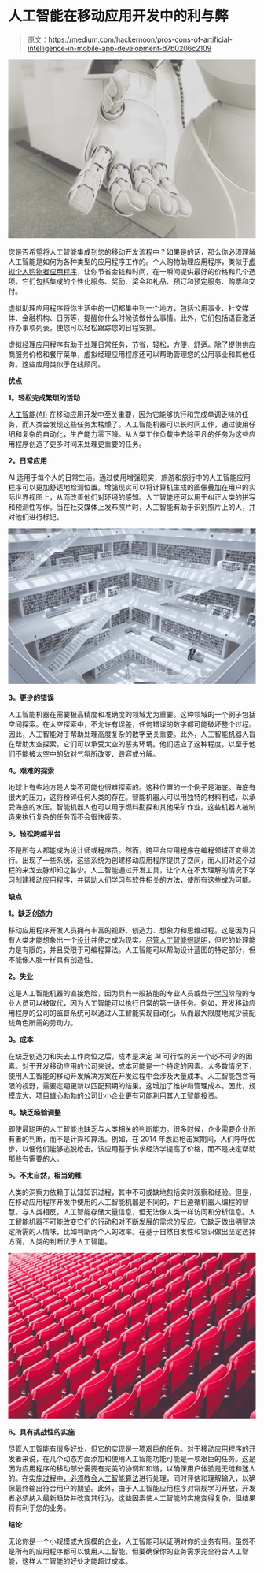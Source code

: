 # 人工智能在移动应用开发中的利与弊

> 原文：<https://medium.com/hackernoon/pros-cons-of-artificial-intelligence-in-mobile-app-development-d7b0206c2109>

![](img/3b9528841c89b5724f0a27e55502caf0.png)

您是否希望将人工智能集成到您的移动开发流程中？如果是的话，那么你必须理解人工智能是如何为各种类型的应用程序工作的。个人购物助理应用程序，类似于[虚拟个人购物者应用程序](https://yalantis.com/blog/developing-a-personal-shopping-assistant-app-what-you-need-to-know/)，让你节省金钱和时间，在一瞬间提供最好的价格和几个选项。它们包括集成的个性化服务、奖励、奖金和礼品、预订和预定服务、购票和交付。

虚拟助理应用程序将你生活中的一切都集中到一个地方，包括公用事业、社交媒体、金融机构、日历等，提醒你什么时候该做什么事情。此外，它们包括语音激活待办事项列表，使您可以轻松跟踪您的日程安排。

虚拟经理应用程序有助于处理日常任务，节省，轻松，方便，舒适。除了提供供应商服务价格和餐厅菜单，虚拟经理应用程序还可以帮助管理您的公用事业和其他任务。这些应用类似于在线顾问。

**优点**

**1。轻松完成繁琐的活动**

[人工智能(AI)](https://www.forbes.com/sites/bernardmarr/2018/11/19/is-artificial-intelligence-dangerous-6-ai-risks-everyone-should-know-about/#20432d902404) 在移动应用开发中至关重要，因为它能够执行和完成单调乏味的任务，而人类会发现这些任务太枯燥了。人工智能机器可以长时间工作，通过使用仔细和复杂的自动化，生产能力零下降。从人类工作负载中去除平凡的任务为这些应用程序创造了更多时间来处理更重要的任务。

**2。日常应用**

AI 适用于每个人的日常生活。通过使用增强现实，旅游和旅行中的人工智能应用程序可以更加舒适地检测位置。增强现实可以将计算机生成的图像叠加在用户的实际世界视图上，从而改善他们对环境的感知。人工智能还可以用于纠正人类的拼写和预测性写作。当在社交媒体上发布照片时，人工智能有助于识别照片上的人，并对他们进行标记。

![](img/2f3e2e23f723408ea2f44e8a8fbb7911.png)

**3。更少的错误**

人工智能机器在需要极高精度和准确度的领域尤为重要。这种领域的一个例子包括空间探索。在太空探索中，不允许有误差，任何错误的数字都可能破坏整个过程。因此，人工智能对于帮助处理高度复杂的数字至关重要。此外，人工智能机器人旨在帮助太空探索。它们可以承受太空的恶劣环境。他们适应了这种程度，以至于他们不能被太空中的敌对气氛所改变、毁容或分解。

**4。艰难的探索**

地球上有些地方是人类不可能也很难探索的。这种位置的一个例子是海底。海底有很大的压力，这将粉碎任何人类的存在。智能机器人可以用独特的材料制成，以承受海底的水压。智能机器人也可以用于燃料勘探和其他采矿作业。这些机器人被制造来执行复杂的任务而不会很快疲劳。

**5。轻松跨越平台**

不是所有人都能成为设计师或程序员。然而，跨平台应用程序在编程领域正变得流行。出现了一些系统，这些系统为创建移动应用程序提供了空间，而人们对这个过程的来龙去脉却知之甚少。人工智能通过开发工具，让个人在不太理解的情况下学习创建移动应用程序，并帮助人们学习与软件相关的方法，使所有这些成为可能。

**缺点**

**1。缺乏创造力**

移动应用程序开发人员拥有丰富的视野、创造力、想象力和思维过程。这是因为只有人类才能想象出一个[设计](https://hackernoon.com/tagged/design)并使之成为现实。[尽管人工智能很聪明](https://www.developer-tech.com/news/2018/apr/25/how-ai-will-change-mobile-app-development/)，但它的处理能力是有限的，并且受限于可编程算法。人工智能可以帮助设计蓝图的特定部分，但不能像人脑一样具有创造性。

**2。失业**

这是人工智能机器的直接危险，因为具有一般技能的专业人员或处于[学习](https://hackernoon.com/tagged/learning)阶段的专业人员可以被取代，因为人工智能可以执行日常的第一级任务。例如，开发移动应用程序的公司的监督系统可以通过人工智能实现自动化，从而最大限度地减少装配线角色所需的劳动力。

**3。成本**

在缺乏创造力和失去工作岗位之后，成本是决定 AI 可行性的另一个必不可少的因素。对于开发移动应用的公司来说，成本可能是一个特定的因素。大多数情况下，使用人工智能的移动开发解决方案在开发过程中会涉及大量成本。人工智能包含有限的视野，需要定期更新以匹配预期的结果。这增加了维护和管理成本。因此，规模庞大、项目雄心勃勃的公司比小企业更有可能利用其人工智能投资。

**4。缺乏经验调整**

即使最聪明的人工智能也缺乏与人类相关的判断能力。很多时候，企业需要企业所有者的判断，而不是计算和算法。例如，在 2014 年悉尼枪击案期间，人们呼吁优步，以便他们能够逃脱枪击。该应用基于供求经济学提高了价格，而不是决定帮助那些有需要的人。

**5。不太自然，相当幼稚**

人类的洞察力依赖于认知知识过程，其中不可或缺地包括实时观察和经验。但是，在移动应用程序开发中使用的人工智能机器是不同的，并且遵循机器人编程的智慧。与人类相反，人工智能存储大量信息，但无法像人类一样访问和分析信息。人工智能机器不可能改变它们的行动和对不断发展的需求的反应。它缺乏做出明智决定所需的人情味，比如判断两个人的效率。在基于自然自发性和常识做出坚定选择方面，人类的判断优于人工智能。

![](img/65da615a4bec01ffd037ac8ac198a490.png)

**6。具有挑战性的实施**

尽管人工智能有很多好处，但它的实现是一项艰巨的任务。对于移动应用程序的开发者来说，在几个动态方面添加和使用人工智能功能可能是一项艰巨的任务。这是因为应用程序的移动部分需要有完美的协调和和谐，以确保用户体验是无缝和迷人的。在[实施过程中，必须教会人工智能算法](https://www.forbes.com/sites/janakirammsv/2017/06/12/3-steps-to-embedding-artificial-intelligence-in-enterprise-applications/#523013503cf4)进行处理，同时评估和理解输入，以确保最终输出符合用户的期望。此外，由于人工智能应用程序对常规学习开放，开发者必须纳入最新趋势并改变其行为。这些因素使人工智能的实施变得复杂，但结果将有利于您的业务。

**结论**

无论你是一个小规模或大规模的企业，人工智能可以证明对你的业务有用。虽然不是所有的应用程序都可以使用人工智能，但要确保你的业务需求完全符合人工智能，这样人工智能的好处才能超过成本。